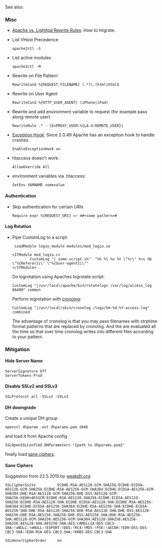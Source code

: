 See also: <?add topic='htaccess'?> <?add topic='HTTPS'?>

### Misc

-   [Apache vs. Lighttpd Rewrite Rules](/articles/rewrite-migrate.htm):
    How to migrate.
-   List VHost Precedence

        apache2ctl -S

-   List active modules

        apache2ctl -M

-   Rewrite on File Pattern

        RewriteCond %{REQUEST_FILENAME} (.*)\.(html|htm)$

-   Rewrite on User Agent

        RewriteCond %{HTTP_USER_AGENT} (iPhone|iPad)

-   Rewrite and add environment variable to request (for example pass along remote user)

        RewriteRule .* - [E=PROXY_USER:%{LA-U:REMOTE_USER}]

-   [Exception
    Hook](http://people.apache.org/~trawick/exception_hook.html): Since
    2.0.49 Apache has an exception hook to handle crashes.

        EnableExceptionHook on

-   htaccess doesn't work:

        AllowOverride All

-   environment variables via .htaccess:

        SetEnv VARNAME somevalue

#### Authentication

-   Skip authentication for certain URIs

        Require expr %{REQUEST_URI} =~ m#<some pattern>#

#### Log Rotation

-   Pipe CustomLog to a script:

         LoadModule logio_module modules/mod_logio.so

        <IfModule mod_logio.c>
                CustomLog "| some-script.sh"  "%h %l %u %t \"%r\" %>s %b \"%{Referer}i\" \"%{User-agent}i\""
        </IfModule>

    Do logrotation using Apaches logrotate script:

        CustomLog "|/usr/local/apache/bin/rotatelogs /var/log/access_log 86400" common 

    Perform logrotation with
    [cronolog](http://sourceforge.net/projects/cronolog/):

        CustomLog "|/usr/local/sbin/cronolog /logs/%m-%d-%Y-access.log" combined

    The advantage of cronolog is that you may pass filenames with
    strptime format patterns that are replaced by cronolog. And the are
    evaluated all the time so that over time cronolog writes into
    different files according to your pattern.

### Mitigation

#### Hide Server Name

    ServerSignature Off
    ServerTokens Prod

#### Disable SSLv2 and SSLv3

    SSLProtocol all -SSLv2 -SSLv3

#### DH downgrade

Create a unique DH group

    openssl dhparam -out dhparams.pem 2048

and load it from Apache config

    SSLOpenSSLConfCmd DHParameters "{path to dhparams.pem}"

finally load [sane ciphers](#Sane%20Ciphers).

#### Sane Ciphers

Suggestion from 22.5.2015 by
[weakdh.org](https://weakdh.org/sysadmin.html):

    SSLCipherSuite          ECDHE-RSA-AES128-GCM-SHA256:ECDHE-ECDSA-AES128-GCM-SHA256:ECDHE-RSA-AES256-GCM-SHA384:ECDHE-ECDSA-AES256-GCM-SHA384:DHE-RSA-AES128-GCM-SHA256:DHE-DSS-AES128-GCM-SHA256:kEDH+AESGCM:ECDHE-RSA-AES128-SHA256:ECDHE-ECDSA-AES128-SHA256:ECDHE-RSA-AES128-SHA:ECDHE-ECDSA-AES128-SHA:ECDHE-RSA-AES256-SHA384:ECDHE-ECDSA-AES256-SHA384:ECDHE-RSA-AES256-SHA:ECDHE-ECDSA-AES256-SHA:DHE-RSA-AES128-SHA256:DHE-RSA-AES128-SHA:DHE-DSS-AES128-SHA256:DHE-RSA-AES256-SHA256:DHE-DSS-AES256-SHA:DHE-RSA-AES256-SHA:AES128-GCM-SHA256:AES256-GCM-SHA384:AES128-SHA256:AES256-SHA256:AES128-SHA:AES256-SHA:AES:CAMELLIA:DES-CBC3-SHA:!aNULL:!eNULL:!EXPORT:!DES:!RC4:!MD5:!PSK:!aECDH:!EDH-DSS-DES-CBC3-SHA:!EDH-RSA-DES-CBC3-SHA:!KRB5-DES-CBC3-SHA

    SSLHonorCipherOrder     on
